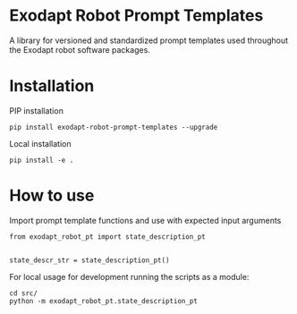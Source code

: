 # Exodapt Robot Prompt Templates

A library for versioned and standardized prompt templates used throughout the Exodapt robot software packages.

# Installation

PIP installation
```
pip install exodapt-robot-prompt-templates --upgrade
```

Local installation
```
pip install -e .
```

# How to use

Import prompt template functions and use with expected input arguments
```
from exodapt_robot_pt import state_description_pt


state_descr_str = state_description_pt()
```

For local usage for development running the scripts as a module:
```
cd src/
python -m exodapt_robot_pt.state_description_pt
```
